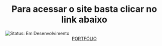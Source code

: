 <div align="center">
<h1>Para acessar o site basta clicar no link abaixo</h1>
</div>

<div>
<img src="https://img.shields.io/badge/STATUS-EM_DESENVOLVIMENTO-green" alt="Status: Em Desenvolvimento">
</div>


<div align="center">
<a href="http://127.0.0.1:5501/index.html" target="_blank">PORTFÓLIO</a>
</div>

